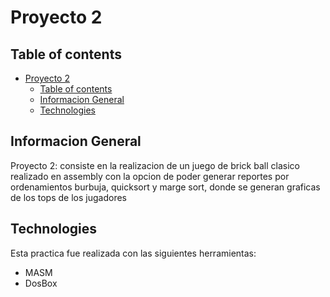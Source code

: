 # Proyecto 2

## Table of contents
- [Proyecto 2](#proyecto-2)
  - [Table of contents](#table-of-contents)
  - [Informacion General](#informacion-general)
  - [Technologies](#technologies)

## Informacion General
Proyecto 2: consiste en la realizacion de un juego de brick ball clasico realizado en assembly con la opcion de poder generar reportes
por ordenamientos burbuja, quicksort y marge sort, donde se generan graficas de los tops de los jugadores


## Technologies
Esta practica fue realizada con las siguientes herramientas:
* MASM
* DosBox
